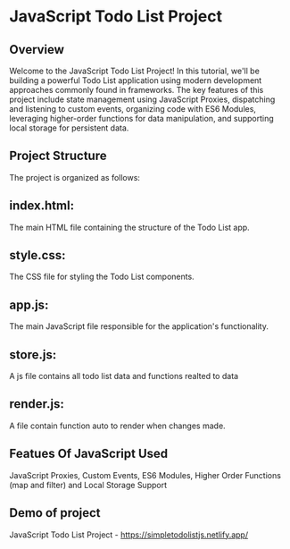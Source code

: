 # JavaScript Todo List Project
## Overview
Welcome to the JavaScript Todo List Project! 
In this tutorial, we'll be building a powerful Todo List application 
using modern development approaches commonly found in frameworks. 
The key features of this project include state management using JavaScript Proxies, 
dispatching and listening to custom events, organizing code with ES6 Modules, 
leveraging higher-order functions for data manipulation, and supporting local storage for persistent data.

## Project Structure
The project is organized as follows:

## index.html: 
The main HTML file containing the structure of the Todo List app.
## style.css:
The CSS file for styling the Todo List components.
## app.js: 
The main JavaScript file responsible for the application's functionality.
## store.js: 
A js file contains all todo list data and functions realted to data
## render.js: 
A file contain function auto  to render when changes made. 

## Featues Of JavaScript Used
JavaScript Proxies, Custom Events, ES6 Modules, Higher Order Functions (map and filter) and Local Storage Support 
## Demo of project
JavaScript Todo List Project - https://simpletodolistjs.netlify.app/
##
